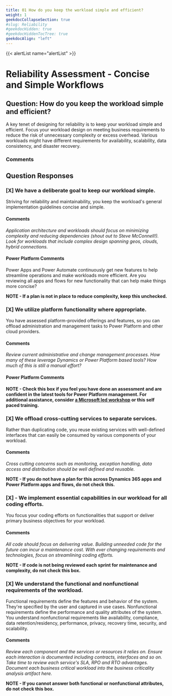 ```yaml
---
title: 01 How do you keep the workload simple and efficient?
weight: 1
geekdocCollapseSection: true
#slug: Reliability
#geekdocHidden: true
#geekdocHiddenTocTree: true
geekdocAlign: "left"
---
```

{{< alertList name="alertList" >}}
# Reliability Assessment - Concise and Simple Workflows

## Question: How do you keep the workload simple and efficient?

A key tenet of designing for reliability is to keep your workload simple and efficient. Focus your workload design on meeting business requirements to reduce the risk of unnecessary complexity or excess overhead. Various workloads might have different requirements for availability, scalability, data consistency, and disaster recovery.

### Comments


## Question Responses

### [X] **We have a deliberate goal to keep our workload simple.**
Striving for reliability and maintainability, you keep the workload's general implementation guidelines concise and simple.
#### Comments
*Application architecture and workloads should focus on minimizing complexity and reducing dependencies (shout out to Steve McConnell!). Look for workloads that include complex design spanning geos, clouds, hybrid connections.* 

#### Power Platform Comments
Power Apps and Power Automate continuously get new features to help streamline operations and make workloads more efficient. Are you reviewing all apps and flows for new functionality that can help make things more concise?

**NOTE - If a plan is not in place to reduce complexity, keep this unchecked.**


### [X] **We utilize platform functionality where appropriate.**
You have assessed platform-provided offerings and features, so you can offload administration and management tasks to Power Platform and other cloud providers.
#### Comments
*Review current administrative and change management processes. How many of these leverage Dynamics or Power Platform based tools? How much of this is still a manual effort?* 

#### Power Platform Comments

**NOTE - Check this box if you feel you have done an assessment and are confident in the latest tools for Power Platform management. For additional assistance, consider [a Microsoft led workshop](https://pfedynamics.wordpress.com/wp-content/uploads/2023/09/activatepowerplatformadminenglish.pdf) or this self paced training.**

### [X] **We offload cross-cutting services to separate services.**
Rather than duplicating code, you reuse existing services with well-defined interfaces that can easily be consumed by various components of your workload.
#### Comments
*Cross cutting concerns such as monitoring, exception handling, data access and distribution should be well defined and reusable.*

**NOTE - If you do not have a plan for this across Dynamics 365 apps and Power Platform apps and flows, do not check this.**

### [X] - We implement essential capabilities in our workload for all coding efforts.
You focus your coding efforts on functionalities that support or deliver primary business objectives for your workload.
#### Comments
*All code should focus on delivering value. Building unneeded code for the future can incur a maintenance cost. With ever changing requirements and technologies, focus on streamlining coding efforts.* 

**NOTE - If code is not being reviewed each sprint for maintenance and complexity, do not check this box.**

### [X] **We understand the functional and nonfunctional requirements of the workload.**
Functional requirements define the features and behavior of the system. They're specified by the user and captured in use cases. Nonfunctional requirements define the performance and quality attributes of the system. You understand nonfunctional requirements like availability, compliance, data retention/residency, performance, privacy, recovery time, security, and scalability.
#### Comments
*Review each component and the services or resources it relies on. Ensure each interaction is documented including contracts, interfaces and so on. Take time to review each service's SLA, RPO and RTO advantages. Document each business critical workload into the business criticality analysis artifact here.* 

**NOTE - If you cannot answer both functional or nonfunctional attributes, do not check this box.**
